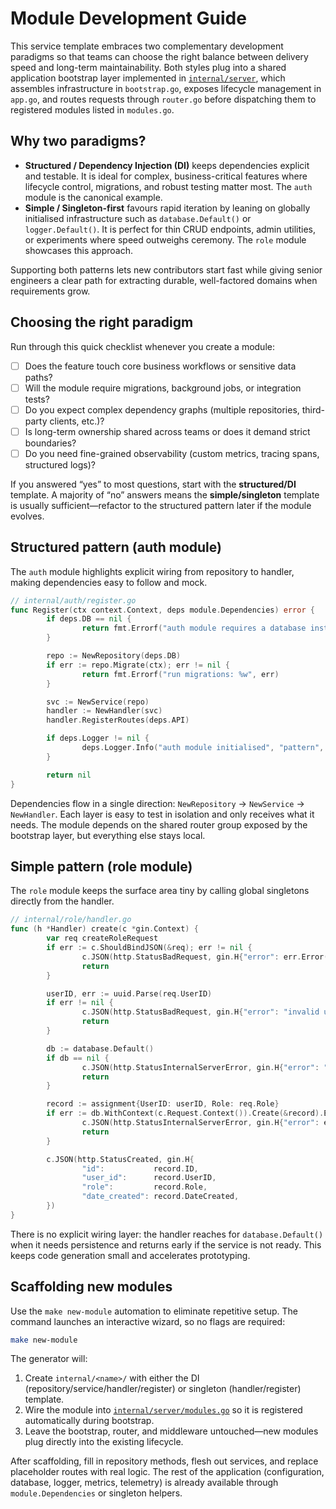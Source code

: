 # Module Development Guide

This service template embraces two complementary development paradigms so that teams can choose the right balance between delivery speed and long-term maintainability. Both styles plug into a shared application bootstrap layer implemented in [`internal/server`](internal/server), which assembles infrastructure in `bootstrap.go`, exposes lifecycle management in `app.go`, and routes requests through `router.go` before dispatching them to registered modules listed in `modules.go`.

## Why two paradigms?

- **Structured / Dependency Injection (DI)** keeps dependencies explicit and testable. It is ideal for complex, business-critical features where lifecycle control, migrations, and robust testing matter most. The `auth` module is the canonical example.
- **Simple / Singleton-first** favours rapid iteration by leaning on globally initialised infrastructure such as `database.Default()` or `logger.Default()`. It is perfect for thin CRUD endpoints, admin utilities, or experiments where speed outweighs ceremony. The `role` module showcases this approach.

Supporting both patterns lets new contributors start fast while giving senior engineers a clear path for extracting durable, well-factored domains when requirements grow.

## Choosing the right paradigm

Run through this quick checklist whenever you create a module:

- [ ] Does the feature touch core business workflows or sensitive data paths?
- [ ] Will the module require migrations, background jobs, or integration tests?
- [ ] Do you expect complex dependency graphs (multiple repositories, third-party clients, etc.)?
- [ ] Is long-term ownership shared across teams or does it demand strict boundaries?
- [ ] Do you need fine-grained observability (custom metrics, tracing spans, structured logs)?

If you answered “yes” to most questions, start with the **structured/DI** template. A majority of “no” answers means the **simple/singleton** template is usually sufficient—refactor to the structured pattern later if the module evolves.

## Structured pattern (auth module)

The `auth` module highlights explicit wiring from repository to handler, making dependencies easy to follow and mock.

```go
// internal/auth/register.go
func Register(ctx context.Context, deps module.Dependencies) error {
        if deps.DB == nil {
                return fmt.Errorf("auth module requires a database instance")
        }

        repo := NewRepository(deps.DB)
        if err := repo.Migrate(ctx); err != nil {
                return fmt.Errorf("run migrations: %w", err)
        }

        svc := NewService(repo)
        handler := NewHandler(svc)
        handler.RegisterRoutes(deps.API)

        if deps.Logger != nil {
                deps.Logger.Info("auth module initialised", "pattern", "structured")
        }

        return nil
}
```

Dependencies flow in a single direction: `NewRepository` → `NewService` → `NewHandler`. Each layer is easy to test in isolation and only receives what it needs. The module depends on the shared router group exposed by the bootstrap layer, but everything else stays local.

## Simple pattern (role module)

The `role` module keeps the surface area tiny by calling global singletons directly from the handler.

```go
// internal/role/handler.go
func (h *Handler) create(c *gin.Context) {
        var req createRoleRequest
        if err := c.ShouldBindJSON(&req); err != nil {
                c.JSON(http.StatusBadRequest, gin.H{"error": err.Error()})
                return
        }

        userID, err := uuid.Parse(req.UserID)
        if err != nil {
                c.JSON(http.StatusBadRequest, gin.H{"error": "invalid user id"})
                return
        }

        db := database.Default()
        if db == nil {
                c.JSON(http.StatusInternalServerError, gin.H{"error": "database not initialised"})
                return
        }

        record := assignment{UserID: userID, Role: req.Role}
        if err := db.WithContext(c.Request.Context()).Create(&record).Error; err != nil {
                c.JSON(http.StatusInternalServerError, gin.H{"error": err.Error()})
                return
        }

        c.JSON(http.StatusCreated, gin.H{
                "id":           record.ID,
                "user_id":      record.UserID,
                "role":         record.Role,
                "date_created": record.DateCreated,
        })
}
```

There is no explicit wiring layer: the handler reaches for `database.Default()` when it needs persistence and returns early if the service is not ready. This keeps code generation small and accelerates prototyping.

## Scaffolding new modules

Use the `make new-module` automation to eliminate repetitive setup. The command launches an interactive wizard, so no flags are required:

```bash
make new-module
```

The generator will:

1. Create `internal/<name>/` with either the DI (repository/service/handler/register) or singleton (handler/register) template.
2. Wire the module into [`internal/server/modules.go`](internal/server/modules.go) so it is registered automatically during bootstrap.
3. Leave the bootstrap, router, and middleware untouched—new modules plug directly into the existing lifecycle.

After scaffolding, fill in repository methods, flesh out services, and replace placeholder routes with real logic. The rest of the application (configuration, database, logger, metrics, telemetry) is already available through `module.Dependencies` or singleton helpers.
